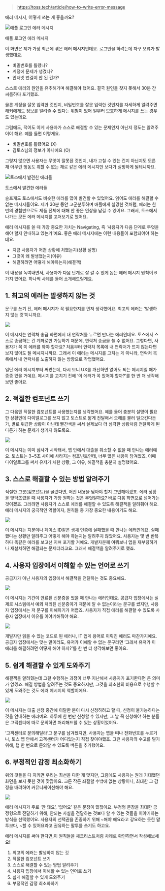 
> https://toss.tech/article/how-to-write-error-message

에러 메시지, 어떻게 쓰는 게 좋을까요?

![애플 로그인 에러 메시지](https://static.toss.im/ipd-tcs/toss_core/live/f99d516e-c716-44eb-a37d-e12635c9acee/Untitled.png)

애플 로그인 에러 메시지

이 화면은 제가 가장 최근에 겪은 에러 메시지인데요. 로그인을 하려는데 자꾸 오류가 발생했대요.

- 비밀번호를 틀렸나?
- 계정에 문제가 생겼나?
- 인터넷 연결이 안 된 건가?

스스로 에러의 원인을 유추해가며 해결해야 했어요. 결국 원인을 찾지 못해서 30분 간 씨름하다 포기했죠.

물론 계정을 잘못 입력한 것인지, 비밀번호를 잘못 입력한 것인지를 자세하게 알려주면 해커에게도 정보를 알려줄 수 있다는 위험이 있어 일부러 모호하게 메시지를 쓰는 경우도 있는데요.

그럼에도, 적어도 이게 사용자가 스스로 해결할 수 있는 문제인지 아닌지 정도는 알려주어야 해요. 예를 들면 이렇게요.

- 비밀번호를 틀렸어요 (X)
- 김토스님의 정보가 아니에요 (O)

그렇지 않으면 사용자는 무엇이 잘못된 것인지, 내가 고칠 수 있는 건지 아닌지도 모른 채 아무런 행동도 취할 수 없는 채로 같은 에러 메시지만 보다가 실망하게 될테니까요.

![토스에서 발견한 에러들](https://static.toss.im/ipd-tcs/toss_core/live/95c2f70f-7694-4574-b345-f8df534355a0/Untitled.png)

토스에서 발견한 에러들

슬프게도 토스에서도 비슷한 에러를 많이 발견할 수 있었어요. 읽어도 에러를 해결할 수 없는 메시지들이요. 제가 30분 동안 고군분투하며 애플에게 실망한 것처럼, 에러는 한 번의 경험만으로도 제품 전체에 대해 안 좋은 인상을 남길 수 있어요. 그래서, 토스에서 나가는 모든 에러 메시지를 고쳐보기로 했어요.

에러 메시지를 쓸 때 가장 중요한 가치는 Navigating, 즉 ‘사용자가 다음 단계로 무엇을 해야 할지 안내하고 있는가’예요. 좋은 에러 메시지에는 이런 내용들이 포함되어야 하는데요.

- 지금 사용자가 어떤 상황에 처했는지(상황 설명)
- 그것이 왜 발생했는지(이유)
- 해결하려면 어떻게 해야하는지(해결책)

이 내용을 녹여내면서, 사용자가 다음 단계로 잘 갈 수 있게 돕는 에러 메시지 원칙이 6가지 있어요. 하나씩 사례를 들어 소개해드릴게요.

## 1. 최고의 에러는 발생하지 않는 것

문구를 쓰기 전, 에러 메시지가 꼭 필요한지를 먼저 생각했어요. 최고의 에러는 ‘발생하지 않는 것’이니까요.

![](https://static.toss.im/ipd-tcs/toss_core/live/7d925936-d447-4927-a734-adeee6691319/Untitled.png)

이 메시지는 연락처 송금 화면에서 내 연락처를 누르면 만나는 에러인데요. 토스에서 스스로 송금하는 건 계좌로만 가능하기 때문에, 연락처 송금을 쓸 수 없어요. 그렇다면, 사용자가 꼭 이 에러를 봐야 할까요? 처음부터 연락처 목록에 내 연락처가 뜨지 않는다면 보지 않아도 될 메시지니까요. 그래서 이 에러는 메시지를 고치는 게 아니라, 연락처 목록에서 내 연락처를 노출하지 않는 방향으로 작업했어요.

일단 에러 메시지부터 써봤는데, 다시 보니 UX를 개선하면 없어도 되는 메시지일 때가 종종 있을 거예요. 메시지를 고치기 전에 ‘이 에러가 꼭 있어야 할까?’를 한 번 더 생각해보면 좋아요.

## 2. 적절한 컴포넌트 쓰기

그 다음엔 적절한 컴포넌트를 사용했는지를 생각했어요. 예를 들어 충분히 설명이 필요한 상황인데 다이얼로그를 쓰지 않고 토스트로 짧게 전달해서 오해를 불러 일으킨다든가, 별로 위급한 상황이 아닌데 빨간색을 써서 실제보다 더 심각한 상황처럼 전달하게 된다든가 하는 문제가 생기지 않도록요.

![](https://static.toss.im/ipd-tcs/toss_core/live/5f5afe9f-4447-4122-9b8f-57be237ebe68/Untitled.png)

이 메시지는 이미 심사가 시작돼서, 앱 안에서 대출을 취소할 수 없을 때 만나는 에러예요. 토스트는 3~5초 사이에 사라지는 컴포넌트인데, 너무 많은 내용이 담겨있죠. 이때 다이얼로그를 써서 유저가 처한 상황, 그 이유, 해결책을 충분히 설명했어요.

## 3. 스스로 해결할 수 있는 방법 알려주기

적절한 그릇(컴포넌트)을 골랐다면, 어떤 내용을 담아야 할지 고민해야겠죠. 에러 상황을 맞닥뜨렸을 때 사용자가 가장 원하는 것은 무엇일까요? 바로 다음 화면으로 넘어가는 것이겠죠. 그러려면 사용자가 스스로 에러를 해결할 수 있도록 해결책을 알려줘야 해요. 에러 메시지의 궁극적인 역할이자, 원칙들 중 가장 중요한 내용이기도 해요.

![](https://static.toss.im/ipd-tcs/toss_core/live/ed8475fb-67e2-49d3-b4b4-9bbfaafa62b9/Untitled.png)

이 메시지는 지문이나 페이스 ID같은 생체 인증에 실패했을 때 만나는 에러인데요. 실패했다는 상황만 알려주고 어떻게 해야 하는지는 알려주지 않았어요. 사용자는 몇 번 반복하다 똑같은 에러를 보고선 지쳐 포기할 거예요. 개발자분께 여쭤보니 앱을 재부팅하거나 재설치하면 해결되는 문제더라고요. 그래서 해결책을 알려주기로 했죠.

## 4. 사용자 입장에서 이해할 수 있는 언어로 쓰기

공급자가 아닌 사용자의 입장에서 해결책을 전달하는 것도 중요해요.

![](https://static.toss.im/ipd-tcs/toss_core/live/4a56d9bf-98fb-4cf5-a700-5eba2a4f7abb/Untitled.png)

이 메시지는 기간이 만료된 신분증을 썼을 때 만나는 에러인데요. 공급자 입장에서는 실제로 시스템에서 예외 처리된 신분증이기 때문에 알 수 없는이라는 문구를 썼지만, 사용자 입장에서는 저 문구를 이해하기가 어렵죠. 사용자가 직접 에러를 해결할 수 있도록 사용자 입장에서 이유를 이야기해줘야 해요.

![](https://static.toss.im/ipd-tcs/toss_core/live/1fcb012d-1525-49d0-a569-79565646607a/Untitled.png)

개발자만 읽을 수 있는 코드로 된 에러나, IT 업계 용어로 이뤄진 에러도 마찬가지예요. 공급자 입장에서는 맞는 말이라도, 유저가 이해할 수 없는 문구라면 ‘그래서 유저가 이 에러를 해결하려면 어떻게 해야 하지?’를 한 번 더 생각해보면 좋아요.

## 5. 쉽게 해결할 수 있게 도와주기

해결책을 알려줬는데 그걸 수행하는 과정이 너무 지난해서 사용자가 포기한다면 큰 의미가 없겠죠. 해결 방법을 알려주는 것도 중요하지만, 그것을 최소한의 비용으로 수행할 수 있게 도와주는 것도 에러 메시지의 역할이에요.

![](https://static.toss.im/ipd-tcs/toss_core/live/fc6fe4b1-9c10-4495-90c3-a5a92ee5c0c1/Untitled.png)

이 메시지는 대출 신청 중간에 이탈한 분이 다시 신청하려고 할 때, 신청이 불가능하다는 것을 안내하는 에러예요. 하루에 한 번만 신청할 수 있지만, 그 날 꼭 신청해야 하는 분들은 고객센터에 따로 문의하면 처리해드릴 수 있는 상황이었어요.

‘고객센터로 문의해달라’고 문구를 남겨뒀지만, 사용자는 앱을 떠나 전화번호를 누르거나, 토스 앱 안에서 고객센터가 어디있는지 직접 찾아야했죠. 그런 사용자의 수고를 덜기 위해, 탭 한 번으로 문의할 수 있도록 버튼을 추가했어요.

## 6. 부정적인 감정 최소화하기

위의 것들을 다 지키면 우리는 최선을 다한 게 맞지만, 그럼에도 사용자는 원래 기대했던 화면을 보지 못한 것이 맞잖아요. 크든 작든 좌절할 수밖에 없는 상황이니, 최대한 그 감정을 배려하여 커뮤니케이션해야 해요.

![](https://static.toss.im/ipd-tcs/toss_core/live/5947050b-3abc-4e48-96fd-a69a7272c52c/Untitled.png)

에러 메시지가 주로 ‘안 돼요’, ‘없어요’ 같은 문장이 많잖아요. 부정형 문장을 최대한 긍정형으로 전달하기 위해, 안되는 사실을 전달하는 것보다 할 수 있는 것들을 이야기하는 방식을 선택했어요. 사용자의 선택권을 존중하기 위해 ~해야 해요라고 강요하는 듯한 말투보다, ~할 수 있어요라고 권유하는 말투를 쓰기도 하고요.

에러 메시지를 써야 한다면,이 원칙들을 체크리스트처럼 차례로 확인하면서 작성해보세요!

1. 최고의 에러는 발생하지 않는 것
2. 적절한 컴포넌트 쓰기
3. 스스로 해결할 수 있는 방법 알려주기
4. 사용자 입장에서 이해할 수 있는 언어로 쓰기
5. 쉽게 해결할 수 있게 도와주기
6. 부정적인 감정 최소화하기
